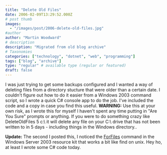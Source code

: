 ```yaml
---
title: "Delete Old Files"
date: 2006-02-09T13:29:52.000Z
# post thumb
images:
  - "/images/post/2006-delete-old-files.jpg"
#author
author: "Martin Woodward"
# description
description: "Migrated from old blog archive"
# Taxonomies
categories: ["technology", "dotnet", "web", "programming"]
tags: ["blog", "archive"]
type: "regular" # available type (regular or featured)
draft: false
---
```


I was just trying to get some backups configured and I wanted a way of deleting files from a directory stucture that were older than a certain date. I couldn't figure out how to do it easier from a Windows 2003 command script, so I wrote a quick C# console app to do the job. I've included the code and a copy in case you find this useful. **WARNING:** Use this at your own risk, as I wrote this for myself I haven't spent any time putting in "Are You Sure" prompts or anything. If you were to do something crazy like DeleteOldFiles 5 c:\ it will delete any file on your C:\ drive that has not been written to in 5 days - including things in the Windows directory..

**Update:** The second I posted this, I noticed the [ForFiles](http://technet2.microsoft.com/WindowsServer/en/Library/9660fea1-65c7-48cf-b466-204ba159381e1033.mspx) command in the Windows Server 2003 resource kit that works a bit like find on unix. Hey ho, at least I wrote some C# code today.
